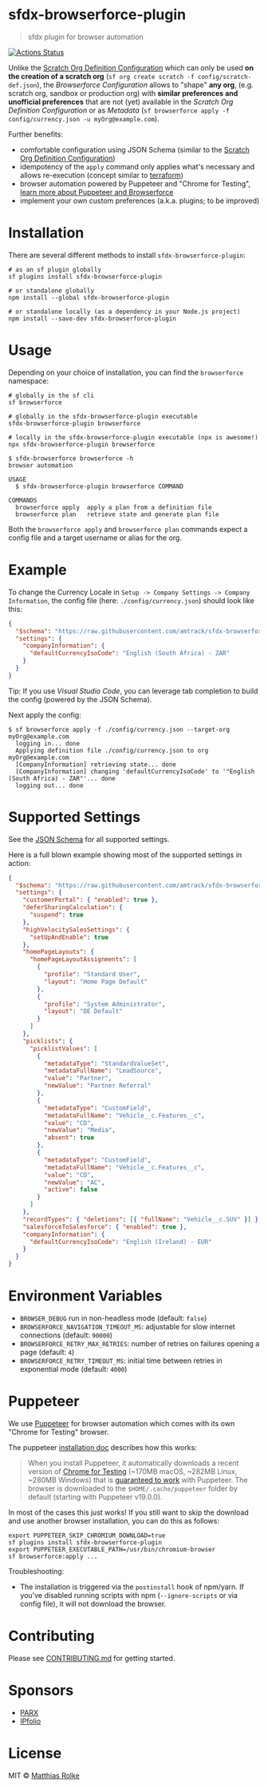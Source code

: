 # sfdx-browserforce-plugin

> sfdx plugin for browser automation

[![Actions Status](https://github.com/amtrack/sfdx-browserforce-plugin/actions/workflows/default.yml/badge.svg?branch=main)](https://github.com/amtrack/sfdx-browserforce-plugin/actions?query=branch:main)

Unlike the [Scratch Org Definition Configuration](https://developer.salesforce.com/docs/atlas.en-us.sfdx_dev.meta/sfdx_dev/sfdx_dev_scratch_orgs_def_file.htm) which can only be used **on the creation of a scratch org** (`sf org create scratch -f config/scratch-def.json`),
the _Browserforce Configuration_ allows to "shape" **any org**, (e.g. scratch org, sandbox or production org) with **similar preferences and unofficial preferences** that are not (yet) available in the _Scratch Org Definition Configuration_ or as _Metadata_ (`sf browserforce apply -f config/currency.json -u myOrg@example.com`).

Further benefits:

- comfortable configuration using JSON Schema (similar to the [Scratch Org Definition Configuration](https://developer.salesforce.com/docs/atlas.en-us.sfdx_dev.meta/sfdx_dev/sfdx_dev_scratch_orgs_def_file.htm))
- idempotency of the `apply` command only applies what's necessary and allows re-execution (concept similar to [terraform](https://www.terraform.io/docs/commands/apply.html))
- browser automation powered by Puppeteer and "Chrome for Testing", [learn more about Puppeteer and Browserforce](#puppeteer)
- implement your own custom preferences (a.k.a. plugins; to be improved)

# Installation

There are several different methods to install `sfdx-browserforce-plugin`:

```console
# as an sf plugin globally
sf plugins install sfdx-browserforce-plugin

# or standalone globally
npm install --global sfdx-browserforce-plugin

# or standalone locally (as a dependency in your Node.js project)
npm install --save-dev sfdx-browserforce-plugin
```

# Usage

Depending on your choice of installation, you can find the `browserforce` namespace:

```console
# globally in the sf cli
sf browserforce

# globally in the sfdx-browserforce-plugin executable
sfdx-browserforce-plugin browserforce

# locally in the sfdx-browserforce-plugin executable (npx is awesome!)
npx sfdx-browserforce-plugin browserforce
```

```console
$ sfdx-browserforce browserforce -h
browser automation

USAGE
  $ sfdx-browserforce-plugin browserforce COMMAND

COMMANDS
  browserforce apply  apply a plan from a definition file
  browserforce plan   retrieve state and generate plan file
```

Both the `browserforce apply` and `browserforce plan` commands expect a config file and a target username or alias for the org.

# Example

To change the Currency Locale in `Setup -> Company Settings -> Company Information`, the config file (here: `./config/currency.json`) should look like this:

```json
{
  "$schema": "https://raw.githubusercontent.com/amtrack/sfdx-browserforce-plugin/main/src/plugins/schema.json",
  "settings": {
    "companyInformation": {
      "defaultCurrencyIsoCode": "English (South Africa) - ZAR"
    }
  }
}
```

Tip: If you use _Visual Studio Code_, you can leverage tab completion to build the config (powered by the JSON Schema).

Next apply the config:

```console
$ sf browserforce apply -f ./config/currency.json --target-org myOrg@example.com
  logging in... done
  Applying definition file ./config/currency.json to org myOrg@example.com
  [CompanyInformation] retrieving state... done
  [CompanyInformation] changing 'defaultCurrencyIsoCode' to '"English (South Africa) - ZAR"'... done
  logging out... done
```

# Supported Settings

See the [JSON Schema](src/plugins/schema.json) for all supported settings.

Here is a full blown example showing most of the supported settings in action:

```json
{
  "$schema": "https://raw.githubusercontent.com/amtrack/sfdx-browserforce-plugin/main/src/plugins/schema.json",
  "settings": {
    "customerPortal": { "enabled": true },
    "deferSharingCalculation": {
      "suspend": true
    },
    "highVelocitySalesSettings": {
      "setUpAndEnable": true
    },
    "homePageLayouts": {
      "homePageLayoutAssignments": [
        {
          "profile": "Standard User",
          "layout": "Home Page Default"
        },
        {
          "profile": "System Administrator",
          "layout": "DE Default"
        }
      ]
    },
    "picklists": {
      "picklistValues": [
        {
          "metadataType": "StandardValueSet",
          "metadataFullName": "LeadSource",
          "value": "Partner",
          "newValue": "Partner Referral"
        },
        {
          "metadataType": "CustomField",
          "metadataFullName": "Vehicle__c.Features__c",
          "value": "CD",
          "newValue": "Media",
          "absent": true
        },
        {
          "metadataType": "CustomField",
          "metadataFullName": "Vehicle__c.Features__c",
          "value": "CD",
          "newValue": "AC",
          "active": false
        }
      ]
    },
    "recordTypes": { "deletions": [{ "fullName": "Vehicle__c.SUV" }] },
    "salesforceToSalesforce": { "enabled": true },
    "companyInformation": {
      "defaultCurrencyIsoCode": "English (Ireland) - EUR"
    }
  }
}
```

# Environment Variables

- `BROWSER_DEBUG` run in non-headless mode (default: `false`)
- `BROWSERFORCE_NAVIGATION_TIMEOUT_MS`: adjustable for slow internet connections (default: `90000`)
- `BROWSERFORCE_RETRY_MAX_RETRIES`: number of retries on failures opening a page (default: `4`)
- `BROWSERFORCE_RETRY_TIMEOUT_MS`: initial time between retries in exponential mode (default: `4000`)

# Puppeteer

We use [Puppeteer](https://github.com/puppeteer/puppeteer) for browser automation which comes with its own "Chrome for Testing" browser.

The puppeteer [installation doc](https://github.com/puppeteer/puppeteer#installation) describes how this works:

> When you install Puppeteer, it automatically downloads a recent version of
> [Chrome for Testing](https://goo.gle/chrome-for-testing) (~170MB macOS, ~282MB Linux, ~280MB Windows) that is [guaranteed to
> work](https://pptr.dev/faq#q-why-doesnt-puppeteer-vxxx-work-with-chromium-vyyy)
> with Puppeteer. The browser is downloaded to the `$HOME/.cache/puppeteer` folder
> by default (starting with Puppeteer v19.0.0).

In most of the cases this just works! If you still want to skip the download and use another browser installation, you can do this as follows:

```console
export PUPPETEER_SKIP_CHROMIUM_DOWNLOAD=true
sf plugins install sfdx-browserforce-plugin
export PUPPETEER_EXECUTABLE_PATH=/usr/bin/chromium-browser
sf browserforce:apply ...
```

Troubleshooting:

- The installation is triggered via the `postinstall` hook of npm/yarn. If you've disabled running scripts with npm (`--ignore-scripts` or via config file), it will not download the browser.

# Contributing

Please see [CONTRIBUTING.md](CONTRIBUTING.md) for getting started.

# Sponsors

- [PARX](https://www.parx.com)
- [IPfolio](https://www.ipfolio.com)

# License

MIT © [Matthias Rolke](mailto:mr.amtrack@gmail.com)
